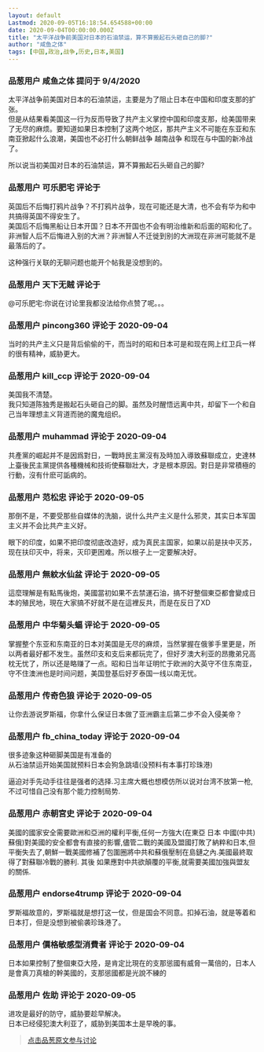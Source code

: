 ```yaml
---
layout: default
Lastmod: 2020-09-05T16:18:54.654588+00:00
date: 2020-09-04T00:00:00.000Z
title: "太平洋战争前美国对日本的石油禁运，算不算搬起石头砸自己的脚?"
author: "咸鱼之体"
tags: [中国,政治,战争,历史,日本,美国]
---
```



### 品葱用户 **咸鱼之体** 提问于 9/4/2020
    
太平洋战争前美国对日本的石油禁运，主要是为了阻止日本在中国和印度支那的扩张。  
但是从结果看美国这一行为反而导致了共产主义掌控中国和印度支那，给美国带来了无尽的麻烦。要知道如果日本控制了这两个地区，那共产主义不可能在东亚和东南亚掀起什么浪潮，美国也不必打什么朝鲜战争 越南战争 和现在与中国的新冷战了。  
  
所以说当初美国对日本的石油禁运，算不算搬起石头砸自己的脚?
    
                

### 品葱用户 **可乐肥宅** 评论于 
        
英国后不后悔打鸦片战争？不打鸦片战争，现在可能还是大清，也不会有华为和中共搞得英国不得安生了。  
美国后不后悔黑船让日本开国？日本不开国也不会有明治维新和后面的昭和化了。  
非洲智人后不后悔进入别的大洲？非洲智人不迁徙到别的大洲现在非洲可能就不是最落后的了。  
  
这种强行关联的无聊问题也能开个帖我是没想到的。
        
                

### 品葱用户 **天下无贼** 评论于 
        
@可乐肥宅:你说在讨论里我都没法给你点赞了呢。。。
        
                

### 品葱用户 **pincong360** 评论于 2020-09-04
        
当时的共产主义只是背后偷偷的干，而当时的昭和日本可是和现在网上红卫兵一样的很有精神，威胁更大。
        
                

### 品葱用户 **kill_ccp** 评论于 2020-09-04
        
美国我不清楚。  
我只知道陈独秀是搬起石头砸自己的脚。虽然及时醒悟远离中共，却留下一个和自己当年理想主义背道而驰的魔鬼组织。
        
                

### 品葱用户 **muhammad** 评论于 2020-09-04
        
共產黨的崛起并不是因爲對日，一戰時民主黨沒有及時加入導致蘇聯成立，史達林上臺後民主黨提供各種機械和技術使蘇聯壯大，才是根本原因。對日是非常積極的行動，沒有什麽可詬病的。
        
                

### 品葱用户 **范松忠** 评论于 2020-09-05
        
那倒不是，不要受那些自媒体的洗脑，说什么共产主义是什么邪灵，其实日本军国主义并不会比共产主义好。  
  
眼下的印度，如果不把印度彻底改造好，成为真民主国家，如果以前是扶中灭苏，现在扶印灭中，将来，灭印更困难。所以根子上一定要解决好。
        
                

### 品葱用户 **無紋水仙盆** 评论于 2020-09-05
        
這麼理解是有點馬後炮，美國當初如果不去禁運石油，搞不好整個東亞都會變成日本的殖民地，現在大家搞不好就不是在這裡反共，而是在反日了XD
        
                

### 品葱用户 **中华菊头蝠** 评论于 2020-09-05
        
掌握整个东亚和东南亚的日本对美国是无尽的麻烦，当然掌握在俄爹手里更是，所以两者最好都不发生。虽然印支和支后来都玩完了，但好歹澳大利亚的昂撒弟兄高枕无忧了，所以还是略赚了一点。昭和日当年证明忙于欧洲的大英守不住东南亚，守不住澳洲也是时间问题，美国登基后好歹泰国一线以南无忧。
        
                

### 品葱用户 **传奇色狼** 评论于 2020-09-05
        
让你去游说罗斯福，你拿什么保证日本做了亚洲霸主后第二步不会入侵美帝？
        
                

### 品葱用户 **fb_china_today** 评论于 2020-09-04
        
很多迹象这种砸脚美国是有准备的  
从石油禁运开始美国就预料日本会狗急跳墙(没预料有本事打珍珠港)  
  
逼迫对手先动手往往是强者的选择.习主席大概也想模仿所以说对台湾不放第一枪,不过可惜自己没有那个能力控制局势.
        
                

### 品葱用户 **赤朝宮史** 评论于 2020-09-04
        
美國的國家安全需要歐洲和亞洲的權利平衡,任何一方強大(在東亞 日本 中國(中共) 蘇俄)對美國的安全都會有直接的影響,儘管二戰的美國及盟國打敗了納粹和日本,但平衡失去了,朝鮮一戰美國修補了包圍圈將中共和蘇俄壓制在島鏈之內.美國最終取得了對蘇聯冷戰的勝利. 其後 如果應對中共欲顛覆的平衡,就需要美國加強與盟友的關係.
        
                

### 品葱用户 **endorse4trump** 评论于 2020-09-04
        
罗斯福故意的，罗斯福就是想打这一仗，但是国会不同意。扣掉石油，就是等着和日本打，但是没想到被偷袭珍珠港了。
        
                

### 品葱用户 **價格敏感型消費者** 评论于 2020-09-04
        
日本如果控制了整個東亞大陸，是肯定比現在的支那慫國有威脅一萬倍的，日本人是會真刀真槍的幹美國的，支那慫國都是光說不練的
        
                

### 品葱用户 **佐助** 评论于 2020-09-05
        
进攻是最好的防守，威胁要趁早解决。  
日本已经侵犯澳大利亚了，威胁到美国本土是早晚的事。
        
                





> [点击品葱原文参与讨论](https://pincong.rocks/question/30606)

